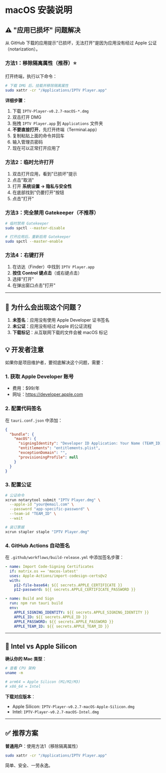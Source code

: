 # macOS 安装说明

## ⚠️ "应用已损坏" 问题解决

从 GitHub 下载的应用提示"已损坏，无法打开"是因为应用没有经过 Apple 公证（notarization）。

### 方法1：移除隔离属性（推荐）⭐

打开终端，执行以下命令：

```bash
# 下载 DMG 后，挂载并移除隔离属性
sudo xattr -cr "/Applications/IPTV Player.app"
```

**详细步骤**：

1. 下载 `IPTV-Player-v0.2.7-macOS-*.dmg`
2. 双击打开 DMG
3. 拖拽 `IPTV Player.app` 到 `Applications` 文件夹
4. **不要直接打开**，先打开终端（Terminal.app）
5. 复制粘贴上面的命令并回车
6. 输入管理员密码
7. 现在可以正常打开应用了

### 方法2：临时允许打开

1. 双击打开应用，看到"已损坏"提示
2. 点击"取消"
3. 打开 **系统设置 → 隐私与安全性**
4. 在底部找到"仍要打开"按钮
5. 点击"打开"

### 方法3：完全禁用 Gatekeeper（不推荐）

```bash
# 临时禁用 Gatekeeper
sudo spctl --master-disable

# 打开应用后，重新启用 Gatekeeper
sudo spctl --master-enable
```

### 方法4：右键打开

1. 在访达（Finder）中找到 `IPTV Player.app`
2. **按住 Control 键点击**（或右键点击）
3. 选择"打开"
4. 在弹出窗口点击"打开"

---

## 🔐 为什么会出现这个问题？

1. **未签名**：应用没有使用 Apple Developer 证书签名
2. **未公证**：应用没有经过 Apple 的公证流程
3. **下载标记**：从互联网下载的文件会被 macOS 标记

## 💡 开发者注意

如果你是项目维护者，要彻底解决这个问题，需要：

### 1. 获取 Apple Developer 账号

- 费用：$99/年
- 网址：https://developer.apple.com

### 2. 配置代码签名

在 `tauri.conf.json` 中添加：

```json
{
  "bundle": {
    "macOS": {
      "signingIdentity": "Developer ID Application: Your Name (TEAM_ID)",
      "entitlements": "entitlements.plist",
      "exceptionDomain": "",
      "provisioningProfile": null
    }
  }
}
```

### 3. 配置公证

```bash
# 公证命令
xcrun notarytool submit "IPTV Player.dmg" \
  --apple-id "your@email.com" \
  --password "app-specific-password" \
  --team-id "TEAM_ID" \
  --wait

# 装订票据
xcrun stapler staple "IPTV Player.dmg"
```

### 4. GitHub Actions 自动签名

在 `.github/workflows/build-release.yml` 中添加签名步骤：

```yaml
- name: Import Code-Signing Certificates
  if: matrix.os == 'macos-latest'
  uses: Apple-Actions/import-codesign-certs@v2
  with:
    p12-file-base64: ${{ secrets.APPLE_CERTIFICATE }}
    p12-password: ${{ secrets.APPLE_CERTIFICATE_PASSWORD }}

- name: Build and Sign
  run: npm run tauri build
  env:
    APPLE_SIGNING_IDENTITY: ${{ secrets.APPLE_SIGNING_IDENTITY }}
    APPLE_ID: ${{ secrets.APPLE_ID }}
    APPLE_PASSWORD: ${{ secrets.APPLE_PASSWORD }}
    APPLE_TEAM_ID: ${{ secrets.APPLE_TEAM_ID }}
```

---

## 📱 Intel vs Apple Silicon

**确认你的 Mac 类型**：

```bash
# 查看 CPU 架构
uname -m

# arm64 = Apple Silicon (M1/M2/M3)
# x86_64 = Intel
```

**下载对应版本**：
- Apple Silicon: `IPTV-Player-v0.2.7-macOS-Apple-Silicon.dmg`
- Intel: `IPTV-Player-v0.2.7-macOS-Intel.dmg`

---

## ✅ 推荐方案

**普通用户**：使用方法1（移除隔离属性）

```bash
sudo xattr -cr "/Applications/IPTV Player.app"
```

简单、安全、一劳永逸。
